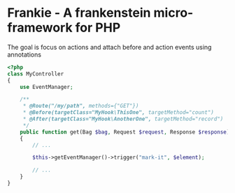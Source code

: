 # Frankie - A frankenstein micro-framework for PHP

The goal is focus on actions and attach before and action events using
annotations

```php
<?php
class MyController
{
    use EventManager;

    /**
     * @Route("/my/path", methods={"GET"})
     * @Before(targetClass="MyHook\ThisOne", targetMethod="count")
     * @After(targetClass="MyHook\AnotherOne", targetMethod="record")
     */
    public function get(Bag $bag, Request $request, Response $response)
    {
        // ...

        $this->getEventManager()->trigger("mark-it", $element);

        // ...
    }
}

```
